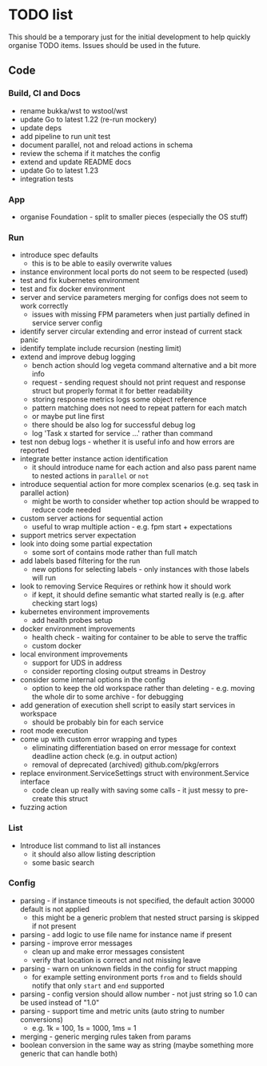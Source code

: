 # TODO list

This should be a temporary just for the initial development to help quickly organise TODO items. Issues should be used
in the future.

## Code

### Build, CI and Docs

- rename bukka/wst to wstool/wst
- update Go to latest 1.22 (re-run mockery)
- update deps
- add pipeline to run unit test
- document parallel, not and reload actions in schema
- review the schema if it matches the config
- extend and update README docs
- update Go to latest 1.23
- integration tests

### App

- organise Foundation - split to smaller pieces (especially the OS stuff)

### Run

- introduce spec defaults
  - this is to be able to easily overwrite values
- instance environment local ports do not seem to be respected (used)
- test and fix kubernetes environment
- test and fix docker environment
- server and service parameters merging for configs does not seem to work correctly
  - issues with missing FPM parameters when just partially defined in service server config
- identify server circular extending and error instead of current stack panic
- identify template include recursion (nesting limit)
- extend and improve debug logging
  - bench action should log vegeta command alternative and a bit more info
  - request - sending request should not print request and response struct but properly format it for better readability
  - storing response metrics logs some object reference
  - pattern matching does not need to repeat pattern for each match
  - or maybe put line first
  - there should be also log for successful debug log
  - log 'Task x started for service ...' rather than command
- test non debug logs - whether it is useful info and how errors are reported
- integrate better instance action identification
  - it should introduce name for each action and also pass parent name to nested actions in `parallel` or `not`
- introduce sequential action for more complex scenarios (e.g. seq task in parallel action)
  - might be worth to consider whether top action should be wrapped to reduce code needed
- custom server actions for sequential action
  - useful to wrap multiple action - e.g. fpm start + expectations
- support metrics server expectation
- look into doing some partial expectation
  - some sort of contains mode rather than full match
- add labels based filtering for the run
  - new options for selecting labels - only instances with those labels will run
- look to removing Service Requires or rethink how it should work
  - if kept, it should define semantic what started really is (e.g. after checking start logs)
- kubernetes environment improvements
  - add health probes setup
- docker environment improvements
  - health check - waiting for container to be able to serve the traffic
  - custom docker
- local environment improvements
  - support for UDS in address
  - consider reporting closing output streams in Destroy
- consider some internal options in the config
  - option to keep the old workspace rather than deleting - e.g. moving the whole dir to some archive - for debugging
- add generation of execution shell script to easily start services in workspace
  - should be probably bin for each service
- root mode execution
- come up with custom error wrapping and types
  - eliminating differentiation based on error message for context deadline action check (e.g. in output action)
  - removal of deprecated (archived) github.com/pkg/errors
- replace environment.ServiceSettings struct with environment.Service interface
  - code clean up really with saving some calls - it just messy to pre-create this struct
- fuzzing action

### List

- Introduce list command to list all instances
  - it should also allow listing description
  - some basic search

### Config

- parsing - if instance timeouts is not specified, the default action 30000 default is not applied
  - this might be a generic problem that nested struct parsing is skipped if not present
- parsing - add logic to use file name for instance name if present
- parsing - improve error messages
  - clean up and make error messages consistent
  - verify that location is correct and not missing leave
- parsing - warn on unknown fields in the config for struct mapping
  - for example setting environment ports `from` and `to` fields should notify that only `start` and `end` supported
- parsing - config version should allow number - not just string so 1.0 can be used instead of "1.0"
- parsing - support time and metric units (auto string to number conversions)
  - e.g. 1k = 100, 1s = 1000, 1ms = 1
- merging - generic merging rules taken from params
- boolean conversion in the same way as string (maybe something more generic that can handle both)

